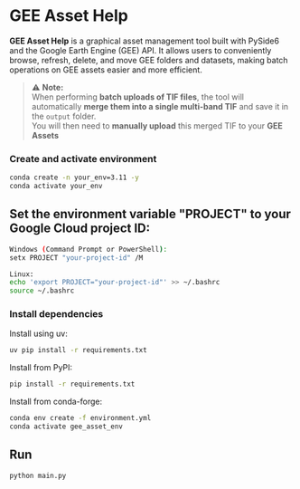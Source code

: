 # GEE Asset Help

**GEE Asset Help** is a graphical asset management tool built with PySide6 and the Google Earth Engine (GEE) API. It allows users to conveniently browse, refresh, delete, and move GEE folders and datasets, making batch operations on GEE assets easier and more efficient.

> ⚠️ **Note:**  
> When performing **batch uploads of TIF files**, the tool will automatically **merge them into a single multi-band TIF** and save it in the `output` folder.  
> You will then need to **manually upload** this merged TIF to your **GEE Assets** 

### Create and activate environment
```bash
conda create -n your_env=3.11 -y
conda activate your_env
```
## Set the environment variable "PROJECT" to your Google Cloud project ID:
```bash
Windows (Command Prompt or PowerShell):
setx PROJECT "your-project-id" /M 

Linux: 
echo 'export PROJECT="your-project-id"' >> ~/.bashrc
source ~/.bashrc
```
### Install dependencies
Install using uv:
```bash
uv pip install -r requirements.txt
```

Install from PyPI:
```bash
pip install -r requirements.txt
```

Install from conda-forge:
```bash
conda env create -f environment.yml
conda activate gee_asset_env
```

## Run
```bash
python main.py
```
